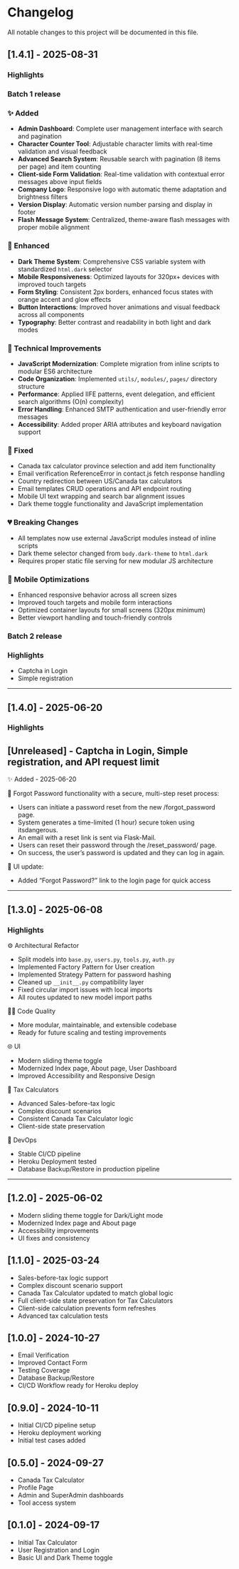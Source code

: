 # Changelog

All notable changes to this project will be documented in this file.

## [1.4.1] - 2025-08-31
### Highlights

### Batch 1 release

### ✨ Added
- **Admin Dashboard**: Complete user management interface with search and pagination
- **Character Counter Tool**: Adjustable character limits with real-time validation and visual feedback
- **Advanced Search System**: Reusable search with pagination (8 items per page) and item counting
- **Client-side Form Validation**: Real-time validation with contextual error messages above input fields
- **Company Logo**: Responsive logo with automatic theme adaptation and brightness filters
- **Version Display**: Automatic version number parsing and display in footer
- **Flash Message System**: Centralized, theme-aware flash messages with proper mobile alignment

### 🎨 Enhanced
- **Dark Theme System**: Comprehensive CSS variable system with standardized `html.dark` selector
- **Mobile Responsiveness**: Optimized layouts for 320px+ devices with improved touch targets
- **Form Styling**: Consistent 2px borders, enhanced focus states with orange accent and glow effects
- **Button Interactions**: Improved hover animations and visual feedback across all components
- **Typography**: Better contrast and readability in both light and dark modes

### 🔧 Technical Improvements
- **JavaScript Modernization**: Complete migration from inline scripts to modular ES6 architecture
- **Code Organization**: Implemented `utils/`, `modules/`, `pages/` directory structure
- **Performance**: Applied IIFE patterns, event delegation, and efficient search algorithms (O(n) complexity)
- **Error Handling**: Enhanced SMTP authentication and user-friendly error messages
- **Accessibility**: Added proper ARIA attributes and keyboard navigation support

### 🐛 Fixed
- Canada tax calculator province selection and add item functionality
- Email verification ReferenceError in contact.js fetch response handling
- Country redirection between US/Canada tax calculators
- Email templates CRUD operations and API endpoint routing
- Mobile UI text wrapping and search bar alignment issues
- Dark theme toggle functionality and JavaScript implementation

### 💔 Breaking Changes
- All templates now use external JavaScript modules instead of inline scripts
- Dark theme selector changed from `body.dark-theme` to `html.dark`
- Requires proper static file serving for new modular JS architecture

### 📱 Mobile Optimizations
- Enhanced responsive behavior across all screen sizes
- Improved touch targets and mobile form interactions
- Optimized container layouts for small screens (320px minimum)
- Better viewport handling and touch-friendly controls

### Batch 2 release
### Highlights

- Captcha in Login
- Simple registration

---


## [1.4.0] - 2025-06-20
### Highlights

## [Unreleased] - Captcha in Login, Simple registration, and API request limit

✨ Added  - 2025-06-20

🔐 Forgot Password functionality with a secure, multi-step reset process:
- Users can initiate a password reset from the new /forgot_password page.
- System generates a time-limited (1 hour) secure token using itsdangerous.
- An email with a reset link is sent via Flask-Mail.
- Users can reset their password through the /reset_password/<token> page.
- On success, the user’s password is updated and they can log in again.

🧭 UI update:
- Added “Forgot Password?” link to the login page for quick access

---

## [1.3.0] - 2025-06-08
### Highlights

⚙️ Architectural Refactor
- Split models into `base.py`, `users.py`, `tools.py`, `auth.py`
- Implemented Factory Pattern for User creation
- Implemented Strategy Pattern for password hashing
- Cleaned up `__init__.py` compatibility layer
- Fixed circular import issues with local imports
- All routes updated to new model import paths

🧑‍💻 Code Quality
- More modular, maintainable, and extensible codebase
- Ready for future scaling and testing improvements

🌐 UI
- Modern sliding theme toggle
- Modernized Index page, About page, User Dashboard
- Improved Accessibility and Responsive Design

🧮 Tax Calculators
- Advanced Sales-before-tax logic
- Complex discount scenarios
- Consistent Canada Tax Calculator logic
- Client-side state preservation

🚀 DevOps
- Stable CI/CD pipeline
- Heroku Deployment tested
- Database Backup/Restore in production pipeline

---

## [1.2.0] - 2025-06-02
- Modern sliding theme toggle for Dark/Light mode
- Modernized Index page and About page
- Accessibility improvements
- UI fixes and consistency

## [1.1.0] - 2025-03-24
- Sales-before-tax logic support
- Complex discount scenario support
- Canada Tax Calculator updated to match global logic
- Full client-side state preservation for Tax Calculators
- Client-side calculation prevents form refreshes
- Advanced tax calculation tests

## [1.0.0] - 2024-10-27
- Email Verification
- Improved Contact Form
- Testing Coverage
- Database Backup/Restore
- CI/CD Workflow ready for Heroku deploy

## [0.9.0] - 2024-10-11
- Initial CI/CD pipeline setup
- Heroku deployment working
- Initial test cases added

## [0.5.0] - 2024-09-27
- Canada Tax Calculator
- Profile Page
- Admin and SuperAdmin dashboards
- Tool access system

## [0.1.0] - 2024-09-17
- Initial Tax Calculator
- User Registration and Login
- Basic UI and Dark Theme toggle
